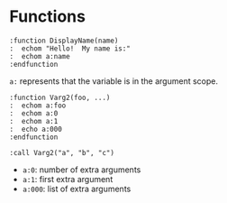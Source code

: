 # Functions

```
:function DisplayName(name)
:  echom "Hello!  My name is:"
:  echom a:name
:endfunction
```

`a:` represents that the variable is in the argument scope.


```
:function Varg2(foo, ...)
:  echom a:foo
:  echom a:0
:  echom a:1
:  echo a:000
:endfunction

:call Varg2("a", "b", "c")
```

- `a:0`: number of extra arguments
- `a:1`: first extra argument
- `a:000`: list of extra arguments
